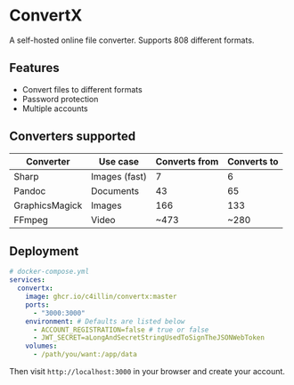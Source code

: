 # ConvertX

A self-hosted online file converter. Supports 808 different formats.
## Features

- Convert files to different formats
- Password protection
- Multiple accounts


## Converters supported

| Converter      | Use case      | Converts from | Converts to |
|----------------|---------------|---------------|-------------|
| Sharp          | Images (fast) | 7             | 6           |
| Pandoc         | Documents     | 43            | 65          |
| GraphicsMagick | Images        | 166           | 133         |
| FFmpeg         | Video         | ~473          | ~280        |

<!-- many ffmpeg fileformats are duplicates -->

## Deployment

```yml
# docker-compose.yml
services:
  convertx: 
    image: ghcr.io/c4illin/convertx:master
    ports:
      - "3000:3000"
    environment: # Defaults are listed below
      - ACCOUNT_REGISTRATION=false # true or false
      - JWT_SECRET=aLongAndSecretStringUsedToSignTheJSONWebToken
    volumes:
      - /path/you/want:/app/data
```

<!-- or

```bash
docker run ghcr.io/c4illin/convertx:master -p 3000:3000 -e ACCOUNT_REGISTRATION=false -v /path/you/want:/app/data
``` -->

Then visit `http://localhost:3000` in your browser and create your account.